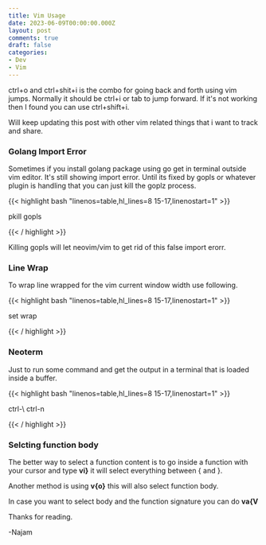 ```yaml
---
title: Vim Usage
date: 2023-06-09T00:00:00.000Z
layout: post
comments: true
draft: false
categories:
- Dev
- Vim
---
```


ctrl+o and ctrl+shit+i is the combo for going back and forth using vim jumps. Normally it should be ctrl+i or tab to jump forward. If it's not working then I found you can use ctrl+shift+i.

Will keep updating this post with other vim related things that i want to track and share.

### Golang Import Error
Sometimes if you install golang package using go get in terminal outside vim editor. It's still showing import error. Until its fixed by gopls or whatever plugin is handling that you can just kill the goplz process.

{{< highlight bash "linenos=table,hl_lines=8 15-17,linenostart=1" >}}

pkill gopls

{{< / highlight >}}

Killing gopls will let neovim/vim to get rid of this false import erorr.

### Line Wrap
To wrap line wrapped for the vim current window width use following.


{{< highlight bash "linenos=table,hl_lines=8 15-17,linenostart=1" >}}

set wrap

{{< / highlight >}}


### Neoterm
Just to run some command and get the output in a terminal that is loaded inside a buffer.


{{< highlight bash "linenos=table,hl_lines=8 15-17,linenostart=1" >}}

ctrl-\ ctrl-n


{{< / highlight >}}


### Selcting function body
The better way to select a function content is to go inside a function 
with your cursor and type **vi}** it will select everything between { and }.

Another method is using **v{o}** this will also select function body.

In case you want to select body and the function signature you can do **va{V**


Thanks for reading.

-Najam
